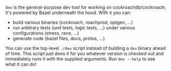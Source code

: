 `dev` is the general-purpose dev tool for working on cockroachdb/cockroach; it's
powered by Bazel underneath the hood. With it you can:

- build various binaries (cockroach, roachprod, optgen, ...)
- run arbitrary tests (unit tests, logic tests, ...) under various configurations (stress, race, ...)
- generate code (bazel files, docs, protos, ...)

You can use the top-level `./dev` script instead of building a `dev` binary
ahead of time. This script just does it for you whatever version is checked out
and immediately runs it with the supplied arguments. Run `dev --help` to see
what it can do!